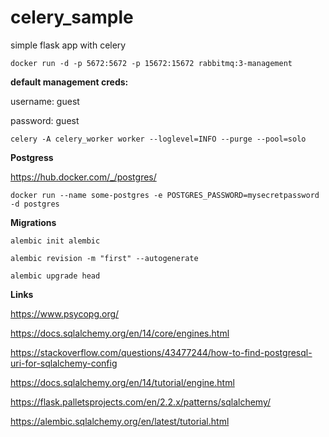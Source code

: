 # celery_sample

simple flask app with celery

`docker run -d -p 5672:5672 -p 15672:15672 rabbitmq:3-management`


**default management creds:**

username: guest

password: guest

`celery -A celery_worker worker --loglevel=INFO --purge --pool=solo`

**Postgress**

https://hub.docker.com/_/postgres/

`docker run --name some-postgres -e POSTGRES_PASSWORD=mysecretpassword -d postgres`

**Migrations**

`alembic init alembic`

`alembic revision -m "first" --autogenerate`

`alembic upgrade head`

**Links**

https://www.psycopg.org/

https://docs.sqlalchemy.org/en/14/core/engines.html

https://stackoverflow.com/questions/43477244/how-to-find-postgresql-uri-for-sqlalchemy-config

https://docs.sqlalchemy.org/en/14/tutorial/engine.html

https://flask.palletsprojects.com/en/2.2.x/patterns/sqlalchemy/

https://alembic.sqlalchemy.org/en/latest/tutorial.html

